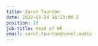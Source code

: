 ```yaml
---
title: Sarah Taunton
date: 2022-01-24 16:53:00 Z
position: 19
job-title: Head of HR
email: sarah.taunton@novel.audio
---
```


